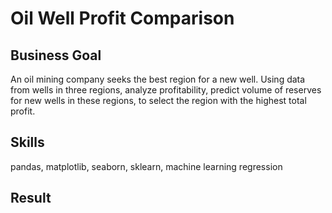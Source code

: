 # Oil Well Profit Comparison

## Business Goal
An oil mining company seeks the best region for a new well. Using data from wells in three regions, analyze profitability, predict volume of reserves for new wells in these regions, to select the region with the highest total profit.

## Skills
pandas, matplotlib, seaborn, sklearn, machine learning regression

## Result
